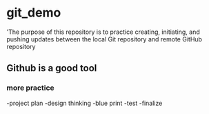 # git_demo
'The purpose of this repository is to practice creating, initiating, and pushing updates between the local Git repository and remote GitHub repository
## Github is a good tool
### more practice

-project plan
-design thinking
-blue print
-test
-finalize
